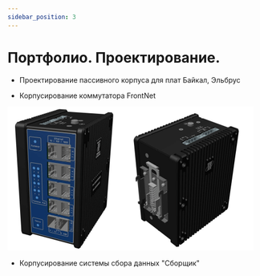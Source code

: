 ```yaml
---
sidebar_position: 3
---
```


# Портфолио. Проектирование.

- Проектирование пассивного корпуса для плат Байкал, Эльбрус
  
- Корпусирование коммутатора FrontNet

![FrontNet case image](img1/l2-1.png)
  
- Корпусирование системы сбора данных "Сборщик"
